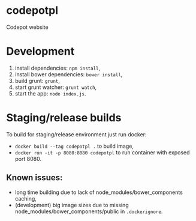 # codepotpl
Codepot website

# Development

1. install dependencies: `npm install`,
2. install bower dependencies: `bower install`,
3. build grunt: `grunt`,
4. start grunt watcher: `grunt watch`,
5. start the app: `node index.js`.

# Staging/release builds
To build for staging/release environment just run docker:

- `docker build --tag codepotpl .` to build image,
- `docker run -it -p 8080:8080 codepotpl` to run container with exposed port 8080.

## Known issues:

- long time building due to lack of node_modules/bower_components caching,
- (development) big image sizes due to missing node_modules/bower_components/public in `.dockerignore`.